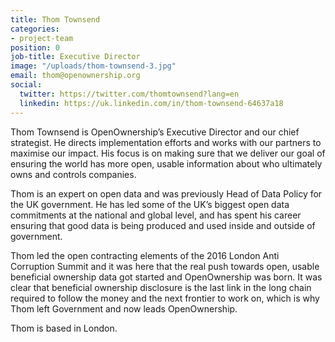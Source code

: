 ```yaml
---
title: Thom Townsend
categories:
- project-team
position: 0
job-title: Executive Director
image: "/uploads/thom-townsend-3.jpg"
email: thom@openownership.org
social:
  twitter: https://twitter.com/thomtownsend?lang=en
  linkedin: https://uk.linkedin.com/in/thom-townsend-64637a18
---
```


Thom Townsend is OpenOwnership’s Executive Director and our chief strategist. He directs implementation efforts and works with our partners to maximise our impact. His focus is on making sure that we deliver our goal of ensuring the world has more open, usable information about who ultimately owns and controls companies.

Thom is an expert on open data and was previously Head of Data Policy for the UK government. He has led some of the UK’s biggest open data commitments at the national and global level, and has spent his career ensuring that good data is being produced and used inside and outside of government.

Thom led the open contracting elements of the 2016 London Anti Corruption Summit and it was here that the real push towards open, usable beneficial ownership data got started and OpenOwnership was born. It was clear that beneficial ownership disclosure is the last link in the long chain required to follow the money and the next frontier to work on, which is why Thom left Government and now leads OpenOwnership.

Thom is based in London.
